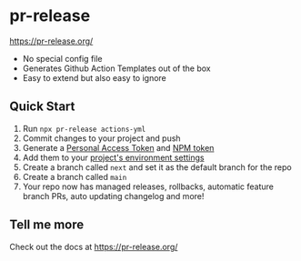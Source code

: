 # pr-release

https://pr-release.org/

- No special config file
- Generates Github Action Templates out of the box
- Easy to extend but also easy to ignore

## Quick Start

1. Run `npx pr-release actions-yml`
2. Commit changes to your project and push
3. Generate a [Personal Access Token](/env/#personal-access-token) and
   [NPM token](/env/#npm-token)
4. Add them to your [project's environment settings](/env/#environment-settings)
5. Create a branch called `next` and set it as the default branch for the repo
6. Create a branch called `main`
7. Your repo now has managed releases, rollbacks, automatic feature branch PRs,
   auto updating changelog and more!

## Tell me more

Check out the docs at https://pr-release.org/
